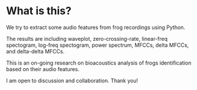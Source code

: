 # What is this?
We try to extract some audio features from frog recordings using Python. 

The results are including waveplot, zero-crossing-rate, linear-freq spectogram, log-freq spectogram, power spectrum, MFCCs, delta MFCCs, and delta-delta MFCCs.

This is an on-going research on bioacoustics analysis of frogs identification based on their audio features.

I am open to discussion and collaboration. Thank you!
